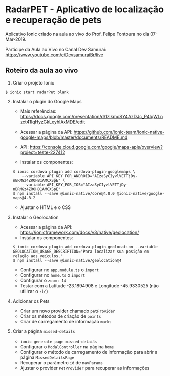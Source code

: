 # RadarPET - Aplicativo de localização e recuperação de pets

Aplicativo Ionic criado na aula ao vivo do Prof. Felipe Fontoura no dia 07-Mar-2019.

Participe da Aula ao Vivo no Canal Dev Samurai: https://www.youtube.com/c/DevsamuraiBr/live

## Roteiro da aula ao vivo

1. Criar o projeto Ionic

```
$ ionic start radarPet blank
```

2. Instalar o plugin do Google Maps

    * Mais referências: https://docs.google.com/presentation/d/1zlkmoSY4AzDJc_P4IqWLnzct41IqHyzGkLeyhlAxMDE/edit

    * Acessar a página da API: https://github.com/ionic-team/ionic-native-google-maps/blob/master/documents/README.md
    
    * API: https://console.cloud.google.com/google/maps-apis/overview?project=teste-227412 
    * Instalar os componentes:
    ```
    $ ionic cordova plugin add cordova-plugin-googlemaps \
        --variable API_KEY_FOR_ANDROID="AIzaSyCIyvlVETTjDy-nBRMGz4ZROH81AMCXSpE" \
        --variable API_KEY_FOR_IOS="AIzaSyCIyvlVETTjDy-nBRMGz4ZROH81AMCXSpE"
    $ npm install --save @ionic-native/core@4.8.0 @ionic-native/google-maps@4.8.2
    ```

    * Ajustar o HTML e o CSS

3. Instalar o Geolocation

    * Acessar a página da API: https://ionicframework.com/docs/v3/native/geolocation/
    * Instalar os componentes:
    ```
    $ ionic cordova plugin add cordova-plugin-geolocation --variable GEOLOCATION_USAGE_DESCRIPTION="Para localizar sua posição em relação aos veículos."
    $ npm install --save @ionic-native/geolocation@4
    ```

    * Configurar no `app.module.ts` o `import`
    * Configurar no `home.ts` o `import`
    * Configurar o `zoom: 14`
    * Testar com a Latitude -23.1894908 e Longitude -45.9330525 (não utilizar o `-lc`)

4. Adicionar os Pets
    * Criar um novo provider chamado `petProvider`
    * Criar os métodos de criação de `points`
    * Criar de carregamento de informação `marks`

5. Criar a página `missed-details`
    * `ionic generate page missed-details`
    * Configurar o `ModalController` na página `home`
    * Configurar o método de carregamento de informação para abrir a página `MissedDetailsPage`
    * Recuperar o parâmetro `id` de `navParams`
    * Ajustar o provider `PetProvider` para recuperar as informações
